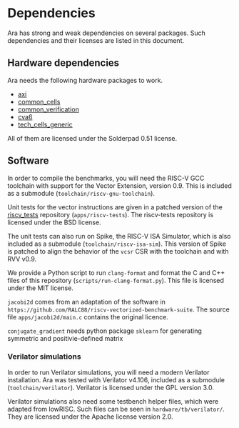 # Dependencies

Ara has strong and weak dependencies on several packages. Such dependencies and their licenses are listed in this document.

## Hardware dependencies

Ara needs the following hardware packages to work.

- [axi](https://github.com/pulp-platform/axi)
- [common\_cells](https://github.com/pulp-platform/common_cells)
- [common\_verification](https://github.com/pulp-platform/common_verification)
- [cva6](https://github.com/openhwgroup/cva6)
- [tech\_cells\_generic](https://github.com/pulp-platform/tech_cells_generic)

All of them are licensed under the Solderpad 0.51 license.

## Software

In order to compile the benchmarks, you will need the RISC-V GCC toolchain with support for the Vector Extension, version 0.9.
This is included as a submodule (`toolchain/riscv-gnu-toolchain`).

Unit tests for the vector instructions are given in a patched version of the [riscv\_tests](https://github.com/riscv/riscv-tests/) repository (`apps/riscv-tests`).
The riscv-tests repository is licensed under the BSD license.

The unit tests can also run on Spike, the RISC-V ISA Simulator, which is also included as a submodule (`toolchain/riscv-isa-sim`).
This version of Spike is patched to align the behavior of the `vcsr` CSR with the toolchain and with RVV v0.9.

We provide a Python script to run `clang-format` and format the C and C++ files of this repository (`scripts/run-clang-format.py`).
This file is licensed under the MIT license.

`jacobi2d` comes from an adaptation of the software in `https://github.com/RALC88/riscv-vectorized-benchmark-suite`. The source file `apps/jacobi2d/main.c` contains the original licence.

`conjugate_gradient` needs python package `sklearn` for generating symmetric and positivie-defined matrix

### Verilator simulations

In order to run Verilator simulations, you will need a modern Verilator installation.
Ara was tested with Verilator v4.106, included as a submodule (`toolchain/verilator`).
Verilator is licensed under the GPL version 3.0.

Verilator simulations also need some testbench helper files, which were adapted from lowRISC.
Such files can be seen in `hardware/tb/verilator/`.
They are licensed under the Apache license version 2.0.
